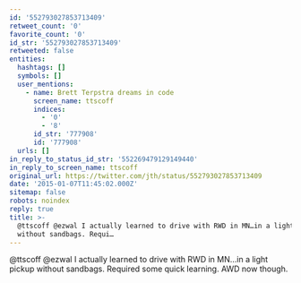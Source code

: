 ```yaml
---
id: '552793027853713409'
retweet_count: '0'
favorite_count: '0'
id_str: '552793027853713409'
retweeted: false
entities:
  hashtags: []
  symbols: []
  user_mentions:
    - name: Brett Terpstra dreams in code
      screen_name: ttscoff
      indices:
        - '0'
        - '8'
      id_str: '777908'
      id: '777908'
  urls: []
in_reply_to_status_id_str: '552269479129149440'
in_reply_to_screen_name: ttscoff
original_url: https://twitter.com/jth/status/552793027853713409
date: '2015-01-07T11:45:02.000Z'
sitemap: false
robots: noindex
reply: true
title: >-
  @ttscoff @ezwal I actually learned to drive with RWD in MN…in a light pickup
  without sandbags. Requi…
---
```


@ttscoff @ezwal I actually learned to drive with RWD in MN…in a light pickup without sandbags. Required some quick learning. AWD now though.